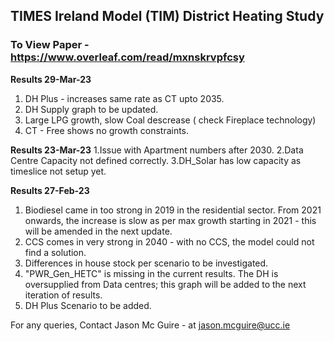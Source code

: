 ## TIMES Ireland Model (TIM) District Heating Study

### To View Paper - https://www.overleaf.com/read/mxnskrvpfcsy 

**Results 29-Mar-23**
1. DH Plus - increases same rate as CT upto 2035.
2. DH Supply graph to be updated.  
3. Large LPG growth, slow Coal descrease ( check Fireplace technology)
4. CT - Free shows no growth constraints. 

**Results 23-Mar-23**
1.Issue with Apartment numbers after 2030. 
2.Data Centre Capacity not defined correctly. 
3.DH_Solar has low capacity as timeslice not setup yet.

**Results 27-Feb-23**
1. Biodiesel came in too strong in 2019 in the residential sector. From 2021 onwards, the increase is slow as per max growth starting in 2021 - this will be amended in the next update. 
2. CCS comes in very strong in 2040 - with no CCS, the model could not find a solution. 
3. Differences in house stock per scenario to be investigated. 
4. "PWR_Gen_HETC" is missing in the current results. The DH is oversupplied from Data centres; this graph will be added to the next iteration of results. 
5. DH Plus Scenario to be added. 

For any queries, Contact Jason Mc Guire - at jason.mcguire@ucc.ie


